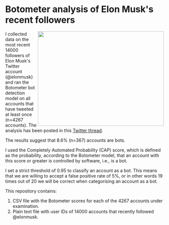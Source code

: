 # Botometer analysis of Elon Musk's recent followers

<img align="right" width="400" height="300" src="https://user-images.githubusercontent.com/11286959/168449783-99ea56d3-612f-45ab-aa90-de8324e92dde.png">

I collected data on the most recent 14000 followers of Elon Musk's Twitter account (@elonmusk) and ran the Botometer bot detection model on all accounts that have tweeted at least once (n=4267 accounts). The analysis has been posted in this [Twitter thread](https://twitter.com/timothyjgraham/status/1525600180107870209).

The results suggest that 8.6% (n=367) accounts are bots. 

I used the Completely Automated Probability (CAP) score, which is defined as the probability, according to the Botometer model, that an account with this score or greater is controlled by software, i.e., is a bot. 

I set a strict threshold of 0.95 to classify an account as a bot. This means that we are willing to accept a false positive rate of 5%, or in other words 19 times out of 20 we will be correct when categorising an account as a bot.

This repository contains:

1. CSV file with the Botometer scores for each of the 4267 accounts under examination.
2. Plain text file with user IDs of 14000 accounts that recently followed @elonmusk.
